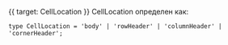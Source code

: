 {{ target: CellLocation }}
CellLocation определен как:
```
type CellLocation = 'body' | 'rowHeader' | 'columnHeader' | 'cornerHeader';
```